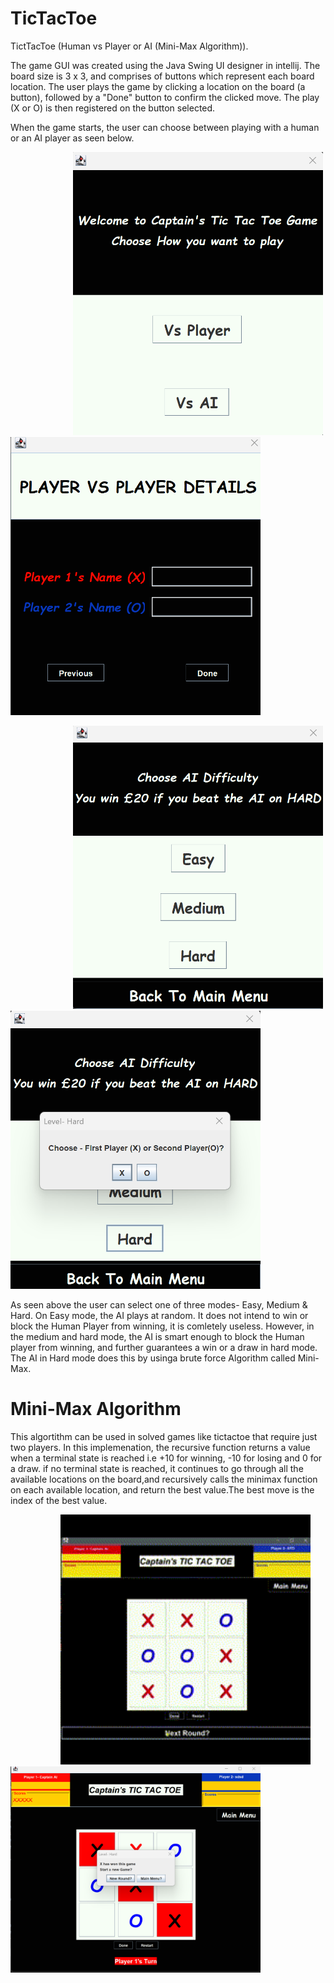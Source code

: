# TicTacToe
TictTacToe (Human vs Player or AI (Mini-Max Algorithm)).

The game GUI was created using the Java Swing UI designer in intellij. The board size is 3 x 3, and comprises of buttons which represent each board location. The user plays the game by clicking a location on the board (a button), followed by a "Done" button to confirm the clicked move. The play (X or O) is then registered on the button selected. 

When the game starts, the user can choose between playing with a human or an AI player as seen below. 

<p>
 <img src="src/main/java/com/captainnigeria/tictactoe/Game Snapshots/GameMenu.png" hspace=100 style="width:400px ; height:300x">
 <img src="src/main/java/com/captainnigeria/tictactoe/Game Snapshots/playerMenu.png" style="width:400px ; height:300x; vspace: 50px">
</p>


<p>
<img src="src/main/java/com/captainnigeria/tictactoe/Game Snapshots/AIMenu1.png" hspace=100 style=" width:400px ; height:350x">
<img src="src/main/java/com/captainnigeria/tictactoe/Game Snapshots/AIMenu2.png" style="width:400px ; height:300x">
</p>


As seen above the user can select one of three modes- Easy, Medium & Hard. On Easy mode, the AI plays at random. It does not intend to win or block the Human Player from winning, it is comletely useless. However, in the medium and hard mode, the AI is smart enough to block the Human player from winning, and further guarantees a win or a draw in hard mode. The AI in Hard mode does this by usinga brute force Algorithm called Mini-Max.

# Mini-Max Algorithm 

This algortithm can be used in solved games like tictactoe that require just two players. In this implemenation, the recursive function returns a value when a terminal state is reached i.e  +10 for winning, -10 for losing and 0 for a draw. if no terminal state is reached, it continues to go through all the available locations on the board,and  recursively calls the minimax function on each available location, and return the best value.The best move is the index of the best value. 


<p>
<img src="src/main/java/com/captainnigeria/tictactoe/Game Snapshots/Untitled video - Made with Clipchamp.gif" hspace=80 style=" width:400px ; height:300x">
<img src="src/main/java/com/captainnigeria/tictactoe/Game Snapshots/AIWins.png" style="width:400px ; height:500x">
</p>




